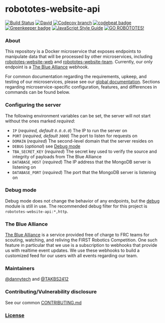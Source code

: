 # robototes-website-api

[![Build Status](https://semaphoreci.com/api/v1/robototes/robototes-website-api/branches/master/shields_badge.svg)](https://semaphoreci.com/robototes/robototes-website-api)
[![David](https://img.shields.io/david/robototes/robototes-website-api.svg)](https://david-dm.org/robototes/robototes-website-api#info=dependencies)
[![Codecov branch](https://img.shields.io/codecov/c/github/robototes/robototes-website-api/master.svg)](https://codecov.io/gh/robototes/robototes-website-api/branches/master)
[![codebeat badge](https://codebeat.co/badges/0b776429-8e30-44de-8eb8-53c530bf7b7b)](https://codebeat.co/projects/github-com-robototes-robototes-website-api-master)
[![Greenkeeper badge](https://img.shields.io/badge/greenkeeper-enabled-brightgreen.svg)](https://greenkeeper.io/)
[![JavaScript Style Guide](https://img.shields.io/badge/code_style-standard-brightgreen.svg)](https://standardjs.com)
[![GO ROBOTOTES!](https://img.shields.io/badge/GO-ROBOTOTES!-brightred.svg)](https://www.robototes.com)

### About

This repository is a Docker microservice that exposes endpoints to manipulate data that will be processed by other
microservices, including [robototes-website-web](https://github.com/robototes/robototes-website-web) and
[robototes-website-team](https://github.com/robototes/robototes-website-team). Currently, our only endpoint is
a [The Blue Alliance](#tba) webhook.

For common documentation regarding the requirements, upkeep, and testing of our microservices, please see our
[global documentation](https://github.com/robototes/robototes-website/blob/master/DOCS.md). Sections
regarding microservice-specific configuration, features, and differences in commands can be found below.

### <a id="configuration">Configuring the server</a>

The following environment variables can be set, the server will not start without the ones marked *required*:

* `IP` (*required, default `0.0.0.0`*) The IP to run the server on
* `PORT` (*required, default `3000`*) The port to listen for requests on
* `DOMAIN` (*required*) The second-level domain that the server resides on
* `DEBUG` (*optional*) see [Debug mode](#debugmode)
* `TBA_SECRET_KEY` (*required*) The secret key used to verify the source and integrity of payloads from The Blue Alliance
* `DATABASE_HOST` (*required*) The IP address that the MongoDB server is listening on
* `DATABASE_PORT` (*required*) The port that the MongoDB server is listening on

### <a id="debugmode">Debug mode</a>

Debug mode does not change the behavior of any endpoints, but the [debug](https://www.npmjs.com/package/debug) module is still in
use. The recommended debug filter for this project is `robototes-website-api:*,http`.

### <a id="tba">The Blue Alliance</a>

[The Blue Alliance](https://www.thebluealliance.com/) is a service provided free of charge to FRC
teams for scouting, watching, and reliving the FIRST Robotics Competition. One such feature in
particular that we use is a subscription to webhooks that provide us with realtime event updates.
We use these webhooks to build a customized feed for our users with all events regarding our team.

### Maintainers

[@dannytech](https://github.com/dannytech) and
[@TAKBS2412](https://github.com/TAKBS2412)

### Contributing/Vulnerability disclosure

See our common [CONTRIBUTING.md](https://github.com/robototes/robototes-website/blob/master/CONTRIBUTING.md)

### [License](https://github.com/robototes/robototes-website/blob/master/LICENSE.md)
